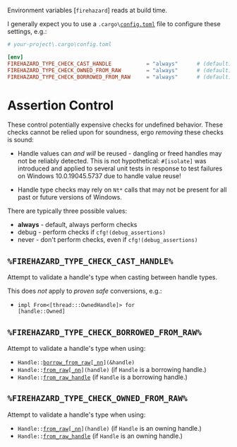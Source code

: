 Environment variables [`firehazard`] reads at build time.



I generally expect you to use a <code>.cargo\\[config.toml](https://doc.rust-lang.org/nightly/cargo/reference/config.html)</code> file to configure these settings, e.g.:

```toml
# your-project\.cargo\config.toml

[env]
FIREHAZARD_TYPE_CHECK_CAST_HANDLE           = "always"      # (default)
FIREHAZARD_TYPE_CHECK_OWNED_FROM_RAW        = "always"      # (default)
FIREHAZARD_TYPE_CHECK_BORROWED_FROM_RAW     = "always"      # (default)
```



# Assertion Control

These control potentially expensive checks for undefined behavior.
These checks cannot be relied upon for soundness, ergo *removing* these checks is sound:

*   Handle values can *and will* be reused - dangling or freed handles may not be reliably detected.
    This is not hypothetical: `#[isolate]` was introduced and applied to several unit tests in response to test failures on Windows 10.0.19045.5737 due to handle value reuse!

*   Handle type checks may rely on `Nt*` calls that may not be present for all past or future versions of Windows.

There are typically three possible values:

*   **always**  - default, always perform checks
*   debug       - perform checks if `cfg!(debug_assertions)`
*   never       - don't perform checks, even if `cfg!(debug_assertions)`

## `%FIREHAZARD_TYPE_CHECK_CAST_HANDLE%`
Attempt to validate a handle's type when casting between handle types.

This does *not* apply to *proven safe* conversions, e.g.:
*   <code>impl From<[thread:::OwnedHandle]> for [handle::Owned]</code>

## `%FIREHAZARD_TYPE_CHECK_BORROWED_FROM_RAW%`
Attempt to validate a handle's type when using:
*   <code>Handle::[borrow_from_raw](FromLocalHandle::borrow_from_raw)\[[_nn](FromLocalHandle::borrow_from_raw_nn)\](&amp;handle)</code>
*   <code>Handle::[from_raw](FromLocalHandle::from_raw)\[[_nn](FromLocalHandle::from_raw_nn)\](handle)</code>   (if `Handle` is a borrowing handle.)
*   <code>Handle::[from_raw_handle](std::os::windows::io::FromRawHandle::from_raw_handle)</code>                (if `Handle` is a borrowing handle.)

## `%FIREHAZARD_TYPE_CHECK_OWNED_FROM_RAW%`
Attempt to validate a handle's type when using:
*   <code>Handle::[from_raw](FromLocalHandle::from_raw)\[[_nn](FromLocalHandle::from_raw_nn)\](handle)</code>   (if `Handle` is an owning handle.)
*   <code>Handle::[from_raw_handle](std::os::windows::io::FromRawHandle::from_raw_handle)</code>                (if `Handle` is an owning handle.)
